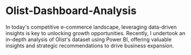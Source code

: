# Olist-Dashboard-Analysis
In today's competitive e-commerce landscape, leveraging data-driven insights is key to unlocking growth opportunities. Recently, I undertook an in-depth analysis of Olist's dataset using Power BI, offering valuable insights and strategic recommendations to drive business expansion. 
